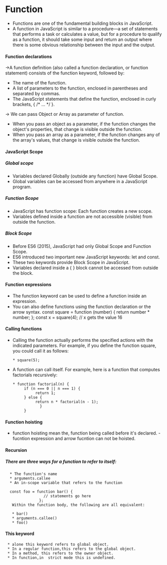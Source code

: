 # Function
* Functions are one of the fundamental building blocks in JavaScript. 
* A function in JavaScript is similar to a procedure—a set of statements that performs a task or calculates a value, but for a procedure to qualify as a function, it should take some input and return an output where there is some obvious relationship between the input and the output. 

#### Function declarations
->A function definition (also called a function declaration, or function statement) consists of the function keyword, followed by:

  * The name of the function.
  * A list of parameters to the function, enclosed in parentheses and separated by commas.
  * The JavaScript statements that define the function, enclosed in curly brackets, { /* … */ }.
  
-> We  can pass Object or Array as parameter of function.
   * When you pass an object as a parameter, if the function changes the object's properties, that change is visible outside the function.
   * When you pass an array as a parameter, if the function changes any of the array's values, that change is visible outside the function.
   
#### JavaScript Scope

##### Global scope
* Variables declared Globally (outside any function) have Global Scope.
* Global variables can be accessed from anywhere in a JavaScript program.

##### Function Scope
* JavaScript has function scope: Each function creates a new scope.
* Variables defined inside a function are not accessible (visible) from outside the function.

##### Block Scope
* Before ES6 (2015), JavaScript had only Global Scope and Function Scope.
* ES6 introduced two important new JavaScript keywords: let and const.
* These two keywords provide Block Scope in JavaScript.
* Variables declared inside a { } block cannot be accessed from outside the block.

#### Function expressions
* The function keyword can be used to define a function inside an expression.
* You can also define functions using the function declaration or the arrow syntax.
  const square = function (number) {
       return number * number;
       };
  const x = square(4); // x gets the value 16
 
#### Calling functions
* Calling the function actually performs the specified actions with the indicated parameters. For example, if you define the function square, you could call it as follows:

      * square(5);
     
* A function can call itself. For example, here is a function that computes factorials recursively:
   
      * function factorial(n) {
           if (n === 0 || n === 1) {
                return 1;
           } else {
                return n * factorial(n - 1);
                  }
           } 
           
#### Function hoisting
* function hoisting mean the, function being called before it's declared. -fucntion expression and arrow fucntion can not be hoisted.             
           
#### Recursion
##### There are three ways for a function to refer to itself:
      * The function's name
      * arguments.callee
      * An in-scope variable that refers to the function
      
      const foo = function bar() {
                     // statements go here
                   };
       Within the function body, the following are all equivalent:

       * bar()
       * arguments.callee()
       * foo()         
       
#### This keyword
     * alone this keyword refers to global object.
     * In a regular function,this refers to the global object.
     * In a method, this refers to the owner object.
     * In function,in  strict mode this is undefined.  
     

